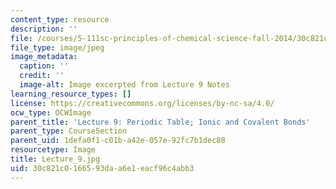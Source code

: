 ```yaml
---
content_type: resource
description: ''
file: /courses/5-111sc-principles-of-chemical-science-fall-2014/30c821c0166593daa6e1eacf96c4abb3_Lecture_9.jpg
file_type: image/jpeg
image_metadata:
  caption: ''
  credit: ''
  image-alt: Image excerpted from Lecture 9 Notes
learning_resource_types: []
license: https://creativecommons.org/licenses/by-nc-sa/4.0/
ocw_type: OCWImage
parent_title: 'Lecture 9: Periodic Table; Ionic and Covalent Bonds'
parent_type: CourseSection
parent_uid: 1defa0f1-c01b-a42e-057e-92fc7b1dec88
resourcetype: Image
title: Lecture_9.jpg
uid: 30c821c0-1665-93da-a6e1-eacf96c4abb3
---
```

